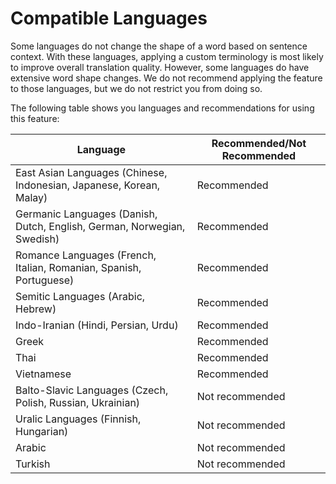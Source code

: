 # Compatible Languages<a name="permissible-language-pairs"></a>

Some languages do not change the shape of a word based on sentence context\. With these languages, applying a custom terminology is most likely to improve overall translation quality\. However, some languages do have extensive word shape changes\. We do not recommend applying the feature to those languages, but we do not restrict you from doing so\. 

The following table shows you languages and recommendations for using this feature:


| Language | Recommended/Not Recommended | 
| --- | --- | 
| East Asian Languages \(Chinese, Indonesian, Japanese, Korean, Malay\) | Recommended | 
| Germanic Languages \(Danish, Dutch, English, German, Norwegian, Swedish\) | Recommended | 
| Romance Languages \(French, Italian, Romanian, Spanish, Portuguese\)  | Recommended | 
| Semitic Languages \(Arabic, Hebrew\) | Recommended | 
| Indo\-Iranian \(Hindi, Persian, Urdu\) | Recommended | 
| Greek | Recommended | 
| Thai | Recommended | 
| Vietnamese | Recommended | 
| Balto\-Slavic Languages \(Czech, Polish, Russian, Ukrainian\) | Not recommended | 
| Uralic Languages \(Finnish, Hungarian\)  | Not recommended | 
| Arabic | Not recommended | 
| Turkish | Not recommended | 